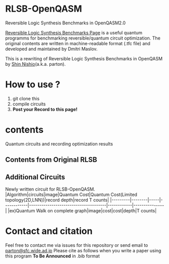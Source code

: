 # RLSB-OpenQASM
Reversible Logic Synthesis Benchmarks in OpenQASM2.0

[Reversible Logic Synthesis Benchmarks Page](https://webhome.cs.uvic.ca/~dmaslov/) is a useful quantum programms for benchmarking reversible/quantum circuit optimization. The original contents are written in machine-readable format (.tfc file) and developed and maintained by Dmitri Maslov. 

This is a rewriting of Reversible Logic Synthesis Benchmarks in OpenQASM by [Shin Nishio](https://scholar.google.com/citations?user=gZNt8twAAAAJ&hl=ja)(a.k.a. parton). 

# How to use ?
1. git clone this 
2. compile circuits
3. **Post your Record to this page!**

# contents
Quantum circuits and recording optimization results
## Contents from Original RLSB 

## Additional Circuits 
Newly written circuit for RLSB-OpenQASM.
|Algorithm|circuits|image|Quantum Cost|Quantum Cost(Limited topology(2D,LNN))|record depth|record T counts|
|---------|--------|-----|------------|--------------------------------------|------------|---------------|
|ex)Quantum Walk on complete graph|image|cost|cost|depth|T counts|

# Contact and citation
Feel free to contact me via issues for this repository or send email to parton@sfc.wide.ad.jp
Please cite as follows when you write a paper using this program
**To Be Announced** in .bib format

